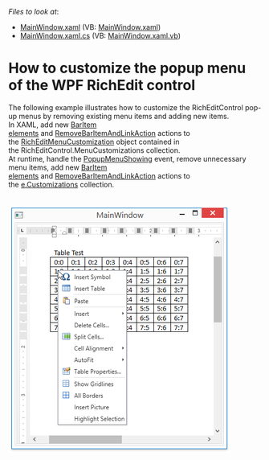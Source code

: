 <!-- default file list -->
*Files to look at*:

* [MainWindow.xaml](./CS/ContextMenuCustomization/MainWindow.xaml) (VB: [MainWindow.xaml](./VB/ContextMenuCustomization/MainWindow.xaml))
* [MainWindow.xaml.cs](./CS/ContextMenuCustomization/MainWindow.xaml.cs) (VB: [MainWindow.xaml.vb](./VB/ContextMenuCustomization/MainWindow.xaml.vb))
<!-- default file list end -->
# How to customize the popup menu of the WPF RichEdit control


The following example illustrates how to customize the RichEditControl pop-up menus by removing existing menu items and adding new items.<br>In XAML, add new <a href="http://help.devexpress.com/#WPF/clsDevExpressXpfBarsBarItemtopic">BarItem elements</a> and <a href="http://help.devexpress.com/#WPF/clsDevExpressXpfBarsRemoveBarItemAndLinkActiontopic">RemoveBarItemAndLinkAction</a> actions to the <a href="http://help.devexpress.com/#WPF/clsDevExpressXpfRichEditMenuRichEditMenuCustomizationtopic">RichEditMenuCustomization</a> object contained in the RichEditControl.MenuCustomizations collection.<br>At runtime, handle the <a href="http://help.devexpress.com/#WPF/DevExpressXpfRichEditRichEditControl_PopupMenuShowingtopic">PopupMenuShowing</a> event, remove unnecessary menu items, add new <a href="http://help.devexpress.com/#WPF/clsDevExpressXpfBarsBarItemtopic">BarItem elements</a> and <a href="http://help.devexpress.com/#WPF/clsDevExpressXpfBarsRemoveBarItemAndLinkActiontopic">RemoveBarItemAndLinkAction</a> actions to the <a href="http://help.devexpress.com/#WPF/DevExpressXpfRichEditPopupMenuShowingEventArgs_Customizationstopic">e.Customizations</a> collection.<br><br><br><img src="https://raw.githubusercontent.com/DevExpress-Examples/how-to-customize-the-popup-menu-of-the-wpf-richedit-control-t537265/17.2.3+/media/0a92eeb2-714f-4a60-846a-503b8ea4b4a4.png">

<br/>


